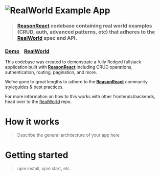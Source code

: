 # ![RealWorld Example App](logo.png)

> ### [ReasonReact](https://reasonml.github.io/reason-react/) codebase containing real world examples (CRUD, auth, advanced patterns, etc) that adheres to the [RealWorld](https://github.com/gothinkster/realworld) spec and API.


### [Demo](https://github.com/gothinkster/realworld)&nbsp;&nbsp;&nbsp;&nbsp;[RealWorld](https://github.com/gothinkster/realworld)


This codebase was created to demonstrate a fully fledged fullstack application built with **[ReasonReact](https://reasonml.github.io/reason-react/)** including CRUD operations, authentication, routing, pagination, and more.

We've gone to great lengths to adhere to the **[ReasonReact](https://reasonml.github.io/reason-react/)** community styleguides & best practices.

For more information on how to this works with other frontends/backends, head over to the [RealWorld](https://github.com/gothinkster/realworld) repo.


# How it works

> Describe the general architecture of your app here

# Getting started

> npm install, npm start, etc.

